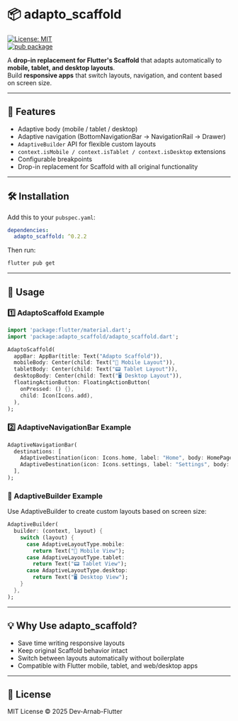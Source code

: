 # 📦 adapto_scaffold

[![License: MIT](https://img.shields.io/badge/License-MIT-yellow.svg)](LICENSE)  
[![pub package](https://img.shields.io/pub/v/adapto_scaffold.svg)](https://pub.dev/packages/adapto_scaffold)

A **drop-in replacement for Flutter's Scaffold** that adapts automatically to **mobile, tablet, and desktop layouts**.  
Build **responsive apps** that switch layouts, navigation, and content based on screen size.

---

## 🚀 Features

- Adaptive body (mobile / tablet / desktop)
- Adaptive navigation (BottomNavigationBar → NavigationRail → Drawer)
- `AdaptiveBuilder` API for flexible custom layouts
- `context.isMobile / context.isTablet / context.isDesktop` extensions
- Configurable breakpoints
- Drop-in replacement for Scaffold with all original functionality

---

## 🛠 Installation

Add this to your `pubspec.yaml`:

```yaml
dependencies:
  adapto_scaffold: ^0.2.2
```

Then run:

```sh
flutter pub get
```

---

## 📄 Usage

### 1️⃣ AdaptoScaffold Example

```dart
import 'package:flutter/material.dart';
import 'package:adapto_scaffold/adapto_scaffold.dart';

AdaptoScaffold(
  appBar: AppBar(title: Text("Adapto Scaffold")),
  mobileBody: Center(child: Text("📱 Mobile Layout")),
  tabletBody: Center(child: Text("📟 Tablet Layout")),
  desktopBody: Center(child: Text("🖥 Desktop Layout")),
  floatingActionButton: FloatingActionButton(
    onPressed: () {},
    child: Icon(Icons.add),
  ),
);
```

### 2️⃣ AdaptiveNavigationBar Example

```dart
AdaptiveNavigationBar(
  destinations: [
    AdaptiveDestination(icon: Icons.home, label: "Home", body: HomePage()),
    AdaptiveDestination(icon: Icons.settings, label: "Settings", body: SettingsPage()),
  ],
);
```

### 🔎 AdaptiveBuilder Example

Use AdaptiveBuilder to create custom layouts based on screen size:

```dart
AdaptiveBuilder(
  builder: (context, layout) {
    switch (layout) {
      case AdaptiveLayoutType.mobile:
        return Text("📱 Mobile View");
      case AdaptiveLayoutType.tablet:
        return Text("📟 Tablet View");
      case AdaptiveLayoutType.desktop:
        return Text("🖥 Desktop View");
    }
  },
);
```

---

## 💡 Why Use adapto_scaffold?

- Save time writing responsive layouts
- Keep original Scaffold behavior intact
- Switch between layouts automatically without boilerplate
- Compatible with Flutter mobile, tablet, and web/desktop apps

---

## 📄 License

MIT License © 2025 Dev-Arnab-Flutter
